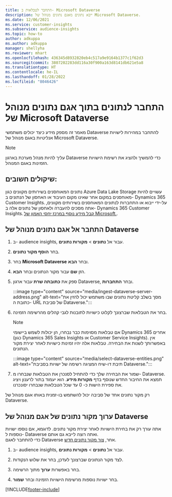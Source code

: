 ```yaml
---
title: התחבר לטבלאות ב- Microsoft Dataverse
description: ייבא נתונים מאגם נתונים מנוהל של Microsoft Dataverse.
ms.date: 12/06/2021
ms.service: customer-insights
ms.subservice: audience-insights
ms.topic: how-to
author: adkuppa
ms.author: adkuppa
manager: shellyha
ms.reviewer: mhart
ms.openlocfilehash: 436345d8932820eb4c517a9e9164b1377c1f62d3
ms.sourcegitcommit: 3807202283dd116a30f900a163d8141db621e5a8
ms.translationtype: HT
ms.contentlocale: he-IL
ms.lasthandoff: 01/28/2022
ms.locfileid: "8046426"
---
```

# <a name="connect-to-data-in-a-microsoft-dataverse-managed-data-lake"></a>התחבר לנתונים בתוך אגם נתונים מנוהל של Microsoft Dataverse



מאמר זה מספק מידע כיצד יכולים משתמשי Dataverse להתחבר במהירות לישויות אנליטיות באגם מנוהל של Microsoft Dataverse. 

> [!NOTE]
> עליך להיות מנהל מערכת בארגון Dataverse כדי להמשיך ולהציג את רשימת הישויות הזמינות באגם המנוהל.

## <a name="important-considerations"></a>שיקולים חשובים:

נתונים המאוחסנים בשירותים מקוונים כגון Azure Data Lake Storage עשויים להיות מאוחסנים במקום אחר שאינו מקום העיבוד או האחסון של הנתונים ב- Dynamics 365 Customer Insights. על-ידי ייבוא או התחברות לנתונים המאוחסנים בשירותים מקוונים, אתה מסכים להעברה ולאחסון של נתונים אלה ב- Dynamics 365 Customer Insights. [קבל מידע נוסף במרכז יחסי האמון של Microsoft.](https://www.microsoft.com/trust-center).

## <a name="connect-to-a-dataverse-managed-lake"></a>התחבר אל אגם נתונים מנוהל של Dataverse

1. ב- audience insights, עבור אל **נתונים** > **מקורות נתונים**.

2. בחר **הוסף מקור נתונים**.

3. בחר **Microsoft Dataverse** ובחר **הבא**.

4. הזן **שם** עבור מקור הנתונים ובחר **הבא**. 

5. ספק את **כתובתה שרת** עבור ארגון Dataverse, ובחר **התחברות**.

   :::image type="content" source="media/ingest-dataverse-server-address.png" alt-text="מסך בשלב קליטת נתונים שבו משתמש יכול להזין את כתובת ה- URL של סביבת Dataverse.":::

6. בחר את הטבלאות שברצונך לקלוט כישויות לתובנות לגבי קהלים מהרשימה הזמינה.    

   > [!NOTE]
   > אם טבלאות מסוימות כבר נבחרו, הן יכולות לשמש ביישומי Dynamics 365 אחרים (כגון Dynamics 365 Sales Insights או Customer Service Insights). אין באפשרותך לשנות את הבחירה. טבלאות אלה יהיו זמינות כישויות לאחר יצירת מקור הנתונים.

   :::image type="content" source="media/select-dataverse-entities.png" alt-text="תיבת דו-שיח המציגה רשימה של ישויות בסביבת Dataverse.":::

7. שמור את הבחירה שלך כדי להתחיל לסנכרן את הטבלאות שנבחרו מ- Dataverse. תמצא את החיבור החדש שנוסף בדף **מקורות מידע**. הוא יעמוד בתור לרענון ויציג את ספירת הישות כ- 0 עד שכל הטבלאות שנבחרו יסונכרנו.

רק מקור נתונים אחד של סביבה יכול להשתמש בו-זמנית באותו אגם מנוהל של Dataverse.

## <a name="edit-a-dataverse-managed-lake-data-source"></a>ערוך מקור נתונים של אגם מנוהל של Dataverse

אתה עורך רק את בחירת הישויות לאחר יצירת מקור נתונים. לדוגמא, אם נוספו ישויות נוספות ל- Dataverse ואתה רוצה לייבא גם אותם.    
כדי להתחבר לאגם Dataverse אחר, [צור מקור נתונים חדש](#connect-to-a-dataverse-managed-lake).

1. ב- audience insights, עבור אל **נתונים** > **מקורות נתונים**.

2. לצד מקור הנתונים שברצונך לעדכן, בחר את שלוש הנקודות.

3. בחר באפשרות **ערוך** מתוך הרשימה.

4. בחר ישויות נוספות מרשימת הישויות הזמינה ובחר **שמור**.

[!INCLUDE[footer-include](../includes/footer-banner.md)]

